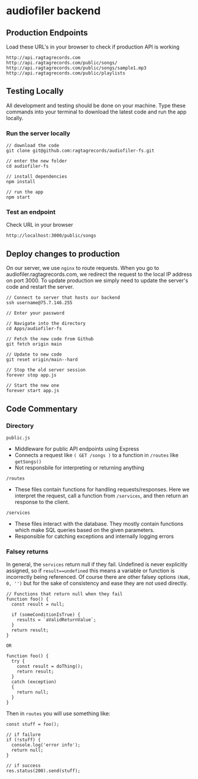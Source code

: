 # audiofiler backend


## Production Endpoints
Load these URL's in your browser to check if production API is working
```
http://api.ragtagrecords.com
http://api.ragtagrecords.com/public/songs/
http://api.ragtagrecords.com/public/songs/sample1.mp3
http://api.ragtagrecords.com/public/playlists
```

## Testing Locally

All development and testing should be done on your machine. Type these commands into your terminal to download the latest code and run the app locally.

### Run the server locally
```
// download the code
git clone git@github.com:ragtagrecords/audiofiler-fs.git 

// enter the new folder
cd audiofiler-fs 

// install dependencies
npm install 

// run the app
npm start
```

### Test an endpoint
Check URL in your browser
```
http://localhost:3000/public/songs
```


## Deploy changes to production
On our server, we use `nginx` to route requests. When you go to audiofiler.ragtagrecords.com, we redirect the request to the local IP address on port 3000. To update production we simply need to update the server's code and restart the server.
```
// Connect to server that hosts our backend
ssh username@75.7.146.255

// Enter your password

// Navigate into the directory
cd Apps/audiofiler-fs

// Fetch the new code from Github
git fetch origin main

// Update to new code
git reset origin/main--hard

// Stop the old server session
forever stop app.js

// Start the new one
forever start app.js
```

## Code Commentary

### Directory
`public.js`
- Middleware for public API endpoints using Express
- Connects a request like `( GET /songs )` to a function in `/routes` like `getSongs()`
- Not responsbile for interpreting or returning anything

`/routes`
- These files contain functions for handling requests/responses. Here we interpret the request, call a function from `/services`, and then return an response to the client.

`/services`
- These files interact with the database. They mostly contain functions which make SQL queries based on the given parameters.
- Responsible for catching exceptions and internally logging errors

### Falsey returns
In general, the `services` return null if they fail. Undefined is never explicitly assigned, so if `result==undefined` this means a variable or function is incorrectly being referenced. Of course there are other falsey options `(NaN, 0, '')` but for the sake of consistency and ease they are not used directly.
```
// Functions that return null when they fail
function foo() {
  const result = null;

  if (someConditionIsTrue) {
    results = `aValidReturnValue`;
  }
  return result;
}

OR 

function foo() {
  try {
    const result = doThing();
    return result;
  }
  catch (exception)
  {
    return null;
  }
}
```

Then in `routes` you will use something like:
```
const stuff = foo();

// if failure
if (!stuff) {
  console.log('error info');
  return null;
}

// if success
res.status(200).send(stuff);
```



